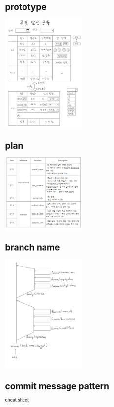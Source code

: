# prototype
[<img src="https://github.com/JasonYoo1995/goal_accomplish_friend/blob/master/img/prototype1.png" width="50%"/>](img/prototype1.png)

# plan
[<img src="https://github.com/JasonYoo1995/goal_accomplish_friend/blob/master/img/plan.png" width="50%"/>](img/plan.png)

# branch name
[<img src="https://github.com/JasonYoo1995/goal_accomplish_friend/blob/master/img/branch_name.png" width="50%"/>](img/branch_name.png)

# commit message pattern
[cheat sheet](https://github.com/JasonYoo1995/goal_accomplish_friend/blob/master/img/commit%20message%20pattern.png)

